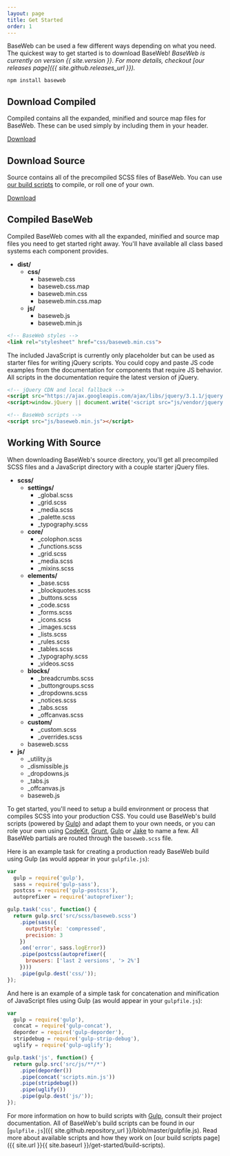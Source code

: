 ```yaml
---
layout: page
title: Get Started
order: 1
---
```


BaseWeb can be used a few different ways depending on what you need. The quickest way to get started is to download BaseWeb! *BaseWeb is currently on version {{ site.version }}. For more details, checkout [our releases page]({{ site.github.releases_url }}).*

<pre class="highlight"><code><span class="editor-prefixed">npm install baseweb</span></code></pre>

<div class="widget-wrap widget-wrap-downloads">
  <div class="widget card widget-download">
    <h2>Download Compiled</h2>
    <p>Compiled contains all the expanded, minified and source map files for BaseWeb. These can be used simply by including them in your header.</p>
    <p><a href="{{ site.github.repository_url }}/tree/master/dist" class="button primary">Download</a></p>
  </div>
  <div class="widget card widget-download">
    <h2>Download Source</h2>
    <p>Source contains all of the precompiled SCSS files of BaseWeb. You can use <a href="{{ site.url }}{{ site.baseurl }}/get-started/build-scripts">our build scripts</a> to compile, or roll one of your own.</p>
    <p><a href="{{ site.github.repository_url }}/tree/master/src" class="button primary">Download</a></p>
  </div>
</div>

## Compiled BaseWeb

Compiled BaseWeb comes with all the expanded, minified and source map files you need to get started right away. You'll have available all class based systems each component provides.

<div class="widget fill">
  <ul class="list-ascii">
    <li>
      <strong>dist/</strong>
      <ul>
        <li>
          <strong>css/</strong>
          <ul>
            <li>baseweb.css</li>
            <li>baseweb.css.map</li>
            <li>baseweb.min.css</li>
            <li>baseweb.min.css.map</li>
          </ul>
        </li>
        <li>
          <strong>js/</strong>
          <ul>
            <li>baseweb.js</li>
            <li>baseweb.min.js</li>
          </ul>
        </li>
      </ul>
    </li>
  </ul>
</div>

```html
<!-- BaseWeb styles -->
<link rel="stylesheet" href="css/baseweb.min.css">
```

The included JavaScript is currently only placeholder but can be used as starter files for writing jQuery scripts. You could copy and paste JS code examples from the documentation for components that require JS behavior. All scripts in the documentation require the latest version of jQuery.

```html
<!-- jQuery CDN and local fallback -->
<script src="https://ajax.googleapis.com/ajax/libs/jquery/3.1.1/jquery.min.js"></script>
<script>window.jQuery || document.write('<script src="js/vendor/jquery.min.js"><\/script>')</script>

<!-- BaseWeb scripts -->
<script src="js/baseweb.min.js"></script>
```

## Working With Source

When downloading BaseWeb's source directory, you'll get all precompiled SCSS files and a JavaScript directory with a couple starter jQuery files.

<div class="widget fill">
  <ul class="list-ascii">
    <li>
      <strong>scss/</strong>
      <ul>
        <li>
          <strong>settings/</strong>
          <ul>
            <li>_global.scss</li>
            <li>_grid.scss</li>
            <li>_media.scss</li>
            <li>_palette.scss</li>
            <li>_typography.scss</li>
          </ul>
        </li>
        <li>
          <strong>core/</strong>
          <ul>
            <li>_colophon.scss</li>
            <li>_functions.scss</li>
            <li>_grid.scss</li>
            <li>_media.scss</li>
            <li>_mixins.scss</li>
          </ul>
        </li>
        <li>
          <strong>elements/</strong>
          <ul>
            <li>_base.scss</li>
            <li>_blockquotes.scss</li>
            <li>_buttons.scss</li>
            <li>_code.scss</li>
            <li>_forms.scss</li>
            <li>_icons.scss</li>
            <li>_images.scss</li>
            <li>_lists.scss</li>
            <li>_rules.scss</li>
            <li>_tables.scss</li>
            <li>_typography.scss</li>
            <li>_videos.scss</li>
          </ul>
        </li>
        <li>
          <strong>blocks/</strong>
          <ul>
            <li>_breadcrumbs.scss</li>
            <li>_buttongroups.scss</li>
            <li>_dropdowns.scss</li>
            <li>_notices.scss</li>
            <li>_tabs.scss</li>
            <li>_offcanvas.scss</li>
          </ul>
        </li>
        <li>
          <strong>custom/</strong>
          <ul>
            <li>_custom.scss</li>
            <li>_overrides.scss</li>
          </ul>
        </li>
        <li>baseweb.scss</li>
      </ul>
    </li>
    <li>
      <strong>js/</strong>
      <ul>
        <li>_utility.js</li>
        <li>_dismissible.js</li>
        <li>_dropdowns.js</li>
        <li>_tabs.js</li>
        <li>_offcanvas.js</li>
        <li>baseweb.js</li>
      </ul>
    </li>
  </ul>
</div>

To get started, you'll need to setup a build environment or process that compiles SCSS into your production CSS. You could use BaseWeb's build scripts (powered by [Gulp](http://gulpjs.com/)) and adapt them to your own needs, or you can role your own using [CodeKit](https://incident57.com/codekit/), [Grunt](http://gruntjs.com/), [Gulp](http://gulpjs.com/) or [Jake](http://jakejs.com/) to name a few. All BaseWeb partials are routed through the `baseweb.scss` file.

Here is an example task for creating a production ready BaseWeb build using Gulp (as would appear in your `gulpfile.js`):

```js
var
  gulp = require('gulp'),
  sass = require('gulp-sass'),
  postcss = require('gulp-postcss'),
  autoprefixer = require('autoprefixer');

gulp.task('css', function() {
  return gulp.src('src/scss/baseweb.scss')
    .pipe(sass({
      outputStyle: 'compressed',
      precision: 3
    })
    .on('error', sass.logError))
    .pipe(postcss(autoprefixer({
      browsers: ['last 2 versions', '> 2%']
    })))
    .pipe(gulp.dest('css/'));
});
```

And here is an example of a simple task for concatenation and minification of JavaScript files using Gulp (as would appear in your `gulpfile.js`):

```js
var
  gulp = require('gulp'),
  concat = require('gulp-concat'),
  deporder = require('gulp-deporder'),
  stripdebug = require('gulp-strip-debug'),
  uglify = require('gulp-uglify');

gulp.task('js', function() {
  return gulp.src('src/js/**/*')
    .pipe(deporder())
    .pipe(concat('scripts.min.js'))
    .pipe(stripdebug())
    .pipe(uglify())
    .pipe(gulp.dest('js/'));
});
```

For more information on how to build scripts with [Gulp](http://gulpjs.com/), consult their project documentation. All of BaseWeb's build scripts can be found in our [`gulpfile.js`]({{ site.github.repository_url }}/blob/master/gulpfile.js). Read more about available scripts and how they work on [our build scripts page]({{ site.url }}{{ site.baseurl }}/get-started/build-scripts).

<!--
## Basic JavaScript

Although BaseWeb isn't currently very opinionated about your JavaScript, it's pretty common to be using something like jQuery. So for best practice, we point to the latest version from a CDN and we have a local backup just in case.

```html
<script src="https://ajax.googleapis.com/ajax/libs/jquery/3.1.1/jquery.min.js"></script>
<script>window.jQuery || document.write('<script src="/assets/js/vendor/jquery.min.js"><\/script>')</script>
```

Also common as a starter is to have two JavaScript files that are then combined and minified for production. These files are empty but initiate a `$(document).ready` and `$(window).load` as well as a self executing function wrap. The final compiled and minified file is then included in the footer after jQuery.


```html
<script src="/assets/js/scripts.min.js"></script>
```

### jquery.function.js

A place to store all your project specific JavaScript functions. This allows us to safely use the jQuery `$` alias without any conflicts.

```js
/**
 * Self executing jQuery function wrap.
 */
;(function ($) {
  'use strict';

  // Your code here...

}(jQuery));
```

### jquery.docready.js

A place to store all your JavaScript you want to run after either the document is ready or images are finished loading. These are both also wrapped in the self executing jQuery function so we can safely use the jQuery `$` alias.

```js
/**
 * Self executing jQuery function wrap.
 */
;(function ($) {
  'use strict';

  /**
   * When the document is ready
   */
  $(document).ready(function () {

    // Your code here...

  });

  /**
   * When the images are loaded
   */
  $(window).on('load', function() {

    // Your code here...

  });

}(jQuery));
```
-->

